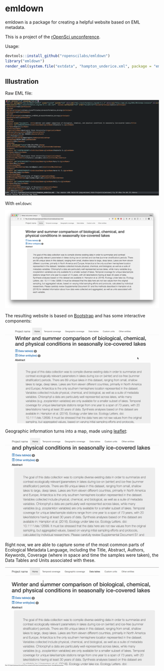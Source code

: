 # emldown

emldown is a package for creating a helpful website based on EML metadata.

This is a project of
the [rOpenSci unconference](https://github.com/ropensci/unconf17/issues/28).

Usage:

```R
devtools::install_github("ropenscilabs/emldown")
library("emldown")
render_eml(system.file("extdata", "hampton_underice.xml", package = "emldown"))
```

## Illustration

Raw EML file:

![raw eml](illustrations/screenshot_raw_xml.png)

With `emldown`:

![emldown](illustrations/screenshot_emldown.png)

The resulting website is based on [Bootstrap](https://getbootstrap.com/) and has some interactive components:

![demo1](illustrations/emldown_demo1.gif)

Geographic information turns into a map, made using [leaflet](https://rstudio.github.io/leaflet/):

![demo2](illustrations/emldown_demo2.gif)

Right now, we are able to capture some of the most common parts of Ecological Metadata Language, including the Title, Abstract, Authors, Keywords, Coverage (where in space and time the samples were taken), the Data Tables and Units associated with these.

![demo3](illustrations/emldown_demo3.gif)